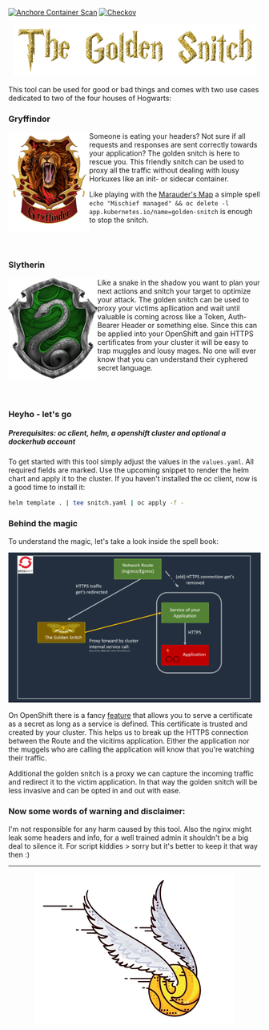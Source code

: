 [![Anchore Container Scan](https://github.com/BenjiTrapp/golden-snitch/actions/workflows/blank.yml/badge.svg)](https://github.com/BenjiTrapp/golden-snitch/actions/workflows/blank.yml)
[![Checkov](https://github.com/BenjiTrapp/golden-snitch/actions/workflows/checkov.yaml/badge.svg)](https://github.com/BenjiTrapp/golden-snitch/actions/workflows/checkov.yaml)

<p align="center">
<img src="static/golden-snitch-tag.png">
</p>

This tool can be used for good or bad things and comes with two use cases dedicated to two of the four houses of Hogwarts:

### Gryffindor
<img height="200" align="left" src="static/gryffindor-logo.png" >
Someone is eating your headers? Not sure if all requests and responses are sent correctly towards your application? The golden snitch is here to rescue you. This friendly snitch can be used to proxy all the traffic without dealing with lousy Horkuxes like  an init- or sidecar container.

Like playing with the [Marauder's Map](https://harrypotter.fandom.com/wiki/Marauder%27s_Map) a simple spell `echo "Mischief managed" && oc delete -l app.kubernetes.io/name=golden-snitch` is enough to stop the snitch.

<br>
<br>

### Slytherin

<img height="200" align="left" src="static/slytherin-logo.png" >
Like a snake in the shadow you want to plan your next actions and snitch your target to optimize your attack. The golden snitch can be used to proxy your victims apllication and wait until valuable is coming across like a Token, Auth-Bearer Header or something else. Since this can be applied into your OpenShift and gain HTTPS certificates from your cluster it will be easy to trap muggles and lousy mages. No one will ever know that you can understand their cyphered secret language.

<br>
<br>
<br>
<br>

<p align="left">

### Heyho - let's go

##### Prerequisites: oc client, helm, a openshift cluster and optional a dockerhub account

To get started with this tool simply adjust the values in the `values.yaml`. All required fields are marked. Use the upcoming snippet to render the helm chart and apply it to the cluster. If you haven't installed the oc client, now is a good time to install it:

```bash
helm template . | tee snitch.yaml | oc apply -f -
```

### Behind the magic

To understand the magic, let's take a look inside the spell book:

<p align="center">
<img src="static/architecture.png">
</p>

On OpenShift there is a fancy [feature](https://docs.openshift.com/container-platform/4.9/security/certificates/service-serving-certificate.html) that allows you to serve a certificate as a secret as long as a service is defined. This certificate is trusted and created by your cluster. This helps us to break up the HTTPS connection between the Route and the vicitims application. Either the application nor the muggels who are calling the application will know that you're watching their traffic.

Additional the golden snitch is a proxy we can capture the incoming traffic and redirect it to the victim application. In that way the golden snitch will be less invasive and can be opted in and out with ease.

### Now some words of warning and disclaimer: 
I'm not responsible for any harm caused by this tool. Also the nginx might leak some headers and info, for a well trained admin it shouldn't be a big deal to silence it. For script kiddies > sorry but it's better to keep it that way then :) 
</p>

---

<p align="center">
<img src="static/snitch-logo1.png">
</p>
